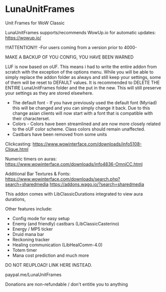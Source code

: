 # LunaUnitFrames
Unit Frames for WoW Classic

LunaUnitFrames supports/recommends WowUp.io for automatic updates: https://wowup.io/

!!!ATTENTION!!!
-For users coming from a version prior to 4000-

MAKE A BACKUP OF YOU CONFIG, YOU HAVE BEEN WARNED

LUF is now based on oUF. This means i had to write the entire addon from scratch with the exception of the options menu.
While you will be able to simply replace the addon folder as always and still keep your settings, some of them will be reset to DEFAULT values.
It is recommended to DELETE THE ENTIRE LunaUnitFrames folder and the put in the new. This will still preserve your settings as they are stored elsewhere.

- The default font - If you have previously used the default font (Myriad) this will be changed and you can simply change it back.
Due to this change asian clients will now start with a font that is compatible with their characterset.
- Colors - Colors have been streamlined and are now more closely related to the oUF color scheme. Class colors should remain unaffected.
- Castbars have been removed from some units

Clickcasting:
https://www.wowinterface.com/downloads/info5108-Clique.html

Numeric timers on auras:
https://www.wowinterface.com/downloads/info4836-OmniCC.html

Additional Bar Textures & Fonts:
https://www.wowinterface.com/downloads/search.php?search=sharedmedia
https://addons.wago.io/?search=sharedmedia

This addon comes with LibClassicDurations integrated to view aura durations,

Other features include:

- Config mode for easy setup
- Enemy (and friendly) castbars (LibClassicCasterino)
- Energy / MP5 ticker
- Druid mana bar
- Reckoning tracker
- Healing communication (LibHealComm-4.0)
- Totem timer
- Mana cost prediction
and much more


DO NOT REUPLOAD! LINK HERE INSTEAD.


paypal.me/LunaUnitFrames

Donations are non-refundable / don't entitle you to anything
